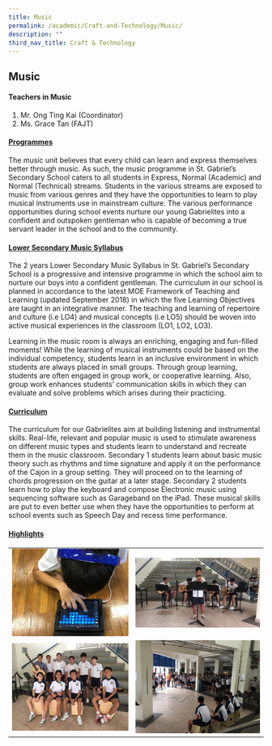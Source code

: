 ```yaml
---
title: Music
permalink: /academic/Craft-and-Technology/Music/
description: ""
third_nav_title: Craft & Technology
---
```

## Music

#### Teachers in Music

1.  Mr. Ong Ting Kai (Coordinator)
2.  Ms. Grace Tan (FAJT)

#### **<u>Programmes</u>**

The music unit believes that every child can learn and express themselves better through music. As such, the music programme in St. Gabriel’s Secondary School caters to all students in Express, Normal (Academic) and Normal (Technical) streams. Students in the various streams are exposed to music from various genres and they have the opportunities to learn to play musical instruments use in mainstream culture. The various performance opportunities during school events nurture our young Gabrielites into a confident and outspoken gentleman who is capable of becoming a true servant leader in the school and to the community.  

#### **<u>Lower Secondary Music Syllabus</u>**

The 2 years Lower Secondary Music Syllabus in St. Gabriel’s Secondary School is a progressive and intensive programme in which the school aim to nurture our boys into a confident gentleman. The curriculum in our school is planned in accordance to the latest MOE Framework of Teaching and Learning (updated September 2018) in which the five Learning Objectives are taught in an integrative manner. The teaching and learning of repertoire and culture (i.e LO4) and musical concepts (i.e LO5) should be woven into active musical experiences in the classroom (LO1, LO2, LO3).

Learning in the music room is always an enriching, engaging and fun-filled moments! While the learning of musical instruments could be based on the individual competency, students learn in an inclusive environment in which students are always placed in small groups. Through group learning, students are often engaged in group work, or cooperative learning. Also, group work enhances students’ communication skills in which they can evaluate and solve problems which arises during their practicing.

#### **<u>Curriculum</u>**

The curriculum for our Gabrielites aim at building listening and instrumental skills. Real-life, relevant and popular music is used to stimulate awareness on different music types and students learn to understand and recreate them in the music classroom. Secondary 1 students learn about basic music theory such as rhythms and time signature and apply it on the performance of the Cajon in a group setting. They will proceed on to the learning of chords progression on the guitar at a later stage. Secondary 2 students learn how to play the keyboard and compose Electronic music using sequencing software such as Garageband on the iPad. These musical skills are put to even better use when they have the opportunities to perform at school events such as Speech Day and recess time performance.

  
#### **<u>Highlights</u>**

|  | | 
| -------- | -------- | 
|  ![](/images/Academic/Music/Music%20-%201.png)    |   ![](/images/Academic/Music/Music%20-%202.png)   | 
|  ![](/images/Academic/Music/Music%20-%203.png)    |   ![](/images/Academic/Music/Music%20-%204.png)  |